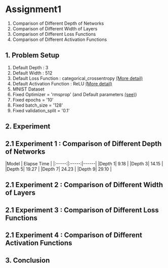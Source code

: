 # Assignment1

1. Comparison of Different Depth of Networks
2. Comparison of Different Width of Layers
3. Comparison of Different Loss Functions
4. Comparison of Different Activation Functions


## 1. Problem Setup
1. Default Depth : 3
2. Default Width : 512
3. Default Loss Function : categorical_crossentropy [(More detail)](https://keras.io/losses/#categorical_crossentropy)
4. Default Activation Function : ReLU [(More detail)](https://keras.io/activations/#relu)
5. MNIST Dataset
6. Fixed Optimizer = 'rmsprop' (and Default parameters [(see)](https://keras.io/optimizers/#rmsprop))
7. Fixed epochs = '10'
8. Fixed batch_size = '128'
9. Fixed validation_split = '0.1'

## 2. Experiment
## 2.1 Experiment 1 : Comparison of Different Depth of Networks
|Model | Elapse Time | 
|:-----:|:-----:|------|
|Depth 1| 9.18  |
|Depth 3| 14.15 |
|Depth 5| 19.27 |
|Depth 7| 24.23 |
|Depth 9| 29.10 |
## 2.1 Experiment 2 : Comparison of Different Width of Layers
## 2.1 Experiment 3 : Comparison of Different Loss Functions
## 2.1 Experiment 4 : Comparison of Different Activation Functions

## 3. Conclusion 



